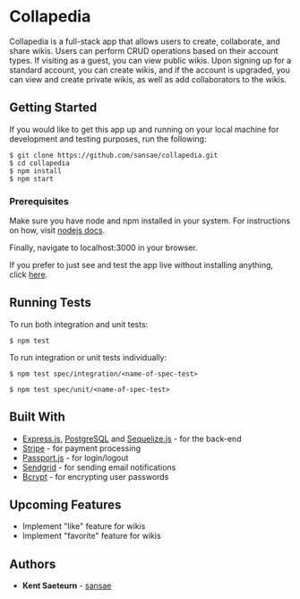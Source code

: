 # Collapedia

Collapedia is a full-stack app that allows users to create, collaborate, and share wikis. Users can perform CRUD operations based on their account types. If visiting as a guest, you can view public wikis. Upon signing up for a standard account, you can create wikis, and if the account is upgraded, you can view and create private wikis, as well as add collaborators to the wikis.

## Getting Started

If you would like to get this app up and running on your local machine for development and testing purposes, run the following:

```
$ git clone https://github.com/sansae/collapedia.git
$ cd collapedia
$ npm install
$ npm start
```

### Prerequisites

Make sure you have node and npm installed in your system. For instructions on how, visit [nodejs docs](https://nodejs.org/en/download/package-manager/).

Finally, navigate to localhost:3000 in your browser.

If you prefer to just see and test the app live without installing anything, click  [here](http://collapedia.herokuapp.com).

## Running Tests

To run both integration and unit tests:

```
$ npm test
```

To run integration or unit tests individually:

```
$ npm test spec/integration/<name-of-spec-test>
```

```
$ npm test spec/unit/<name-of-spec-test>
```

## Built With

* [Express.js](https://expressjs.com/), [PostgreSQL](https://www.postgresql.org/) and [Sequelize.js](https://www.npmjs.com/package/sequelize) - for the back-end
* [Stripe](https://stripe.com/) - for payment processing
* [Passport.js](http://www.passportjs.org/) - for login/logout
* [Sendgrid](https://sendgrid.com/) - for sending email notifications
* [Bcrypt](https://www.npmjs.com/package/bcrypt) - for encrypting user passwords

## Upcoming Features

* Implement "like" feature for wikis
* Implement "favorite" feature for wikis

## Authors

* **Kent Saeteurn** - [sansae](https://github.com/sansae)

